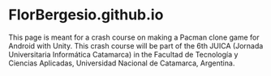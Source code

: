 # FlorBergesio.github.io

This page is meant for a crash course on making a Pacman clone game for Android with Unity.
This crash course will be part of the 6th JUICA (Jornada Universitaria Informática Catamarca) in the Facultad de Tecnología y Ciencias Aplicadas, Universidad Nacional de Catamarca, Argentina.

